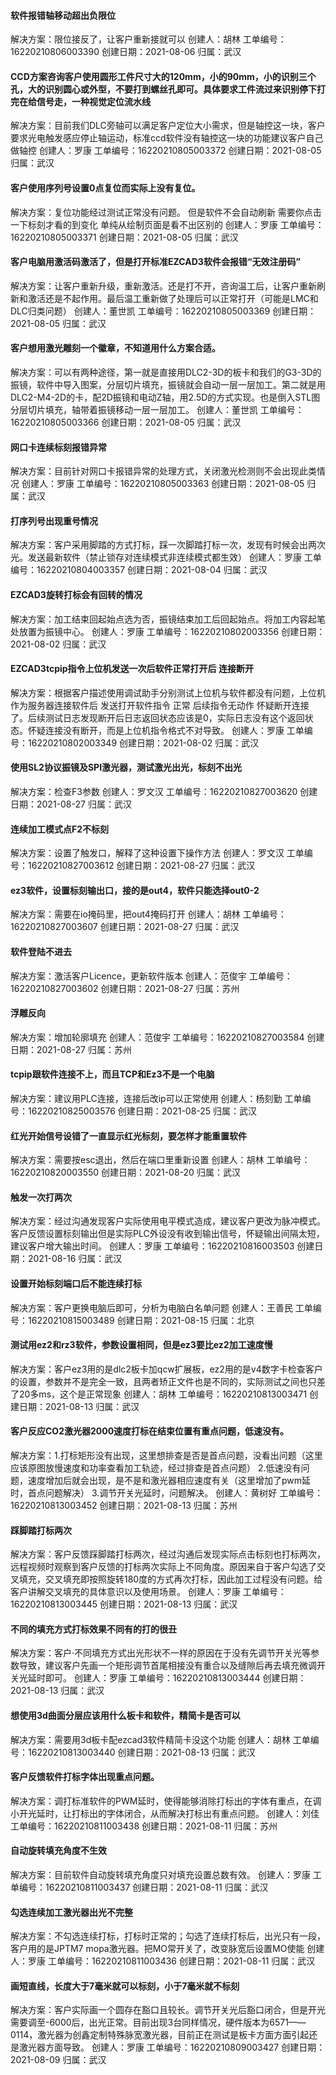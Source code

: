 #### 软件报错轴移动超出负限位
解决方案：限位接反了，让客户重新接就可以
创建人：胡林
工单编号：16220210806003390
创建日期：2021-08-06
归属：武汉

#### CCD方案咨询客户使用圆形工件尺寸大的120mm，小的90mm，小的识别三个孔，大的识别圆心或外型，不要打到螺丝孔即可。具体要求工件流过来识别停下打完在给信号走，一种视觉定位流水线
解决方案：目前我们DLC旁轴可以满足客户定位大小需求，但是轴控这一块，客户要求光电触发感应停止轴运动，标准ccd软件没有轴控这一块的功能建议客户自己做轴控
创建人：罗康
工单编号：16220210805003372
创建日期：2021-08-05
归属：武汉

#### 客户使用序列号设置0点复位而实际上没有复位。
解决方案：复位功能经过测试正常没有问题。
但是软件不会自动刷新 需要你点击一下标刻才看的到变化
单纯从绘制页面是看不出区别的
创建人：罗康
工单编号：16220210805003371
创建日期：2021-08-05
归属：武汉

#### 客户电脑用激活码激活了，但是打开标准EZCAD3软件会报错“无效注册码”
解决方案：让客户重新升级，重新激活。还是打不开，咨询温工后，让客户重新刷新和激活还是不起作用。最后温工重新做了处理后可以正常打开（可能是LMC和DLC归类问题）
创建人：董世凯
工单编号：16220210805003369
创建日期：2021-08-05
归属：武汉

#### 客户想用激光雕刻一个徽章，不知道用什么方案合适。
解决方案：可以有两种途径，第一就是直接用DLC2-3D的板卡和我们的G3-3D的振镜，软件中导入图案，分层切片填充，振镜就会自动一层一层加工。第二就是用DLC2-M4-2D的卡，配2D振镜和电动Z轴，用2.5D的方式实现。也是倒入STL图分层切片填充，轴带着振镜移动一层一层加工。
创建人：董世凯
工单编号：16220210805003366
创建日期：2021-08-05
归属：武汉

#### 网口卡连续标刻报错异常
解决方案：目前针对网口卡报错异常的处理方式，关闭激光检测则不会出现此类情况
创建人：罗康
工单编号：16220210805003363
创建日期：2021-08-05
归属：武汉

#### 打序列号出现重号情况
解决方案：客户采用脚踏的方式打标，踩一次脚踏打标一次，发现有时候会出两次光。发送最新软件（禁止锁存对连续模式非连续模式都生效）
创建人：罗康
工单编号：16220210804003357
创建日期：2021-08-04
归属：武汉

#### EZCAD3旋转打标会有回转的情况
解决方案：加工结束回起始点选为否，振镜结束加工后回起始点。将加工内容起笔处放置为振镜中心。
创建人：罗康
工单编号：16220210802003356
创建日期：2021-08-02
归属：武汉

#### EZCAD3tcpip指令上位机发送一次后软件正常打开后 连接断开
解决方案：根据客户描述使用调试助手分别测试上位机与软件都没有问题，上位机作为服务器连接软件后 发送打开软件指令 正常 后续指令无动作 怀疑断开连接了。后续测试日志发现断开后日志返回状态应该是0，实际日志没有这个返回状态。怀疑连接没有断开，而是上位机指令格式不对导致。
创建人：罗康
工单编号：16220210802003349
创建日期：2021-08-02
归属：武汉

#### 使用SL2协议振镜及SPI激光器，测试激光出光，标刻不出光
解决方案：检查F3参数
创建人：罗文汉
工单编号：16220210827003620
创建日期：2021-08-27
归属：武汉

#### 连续加工模式点F2不标刻
解决方案：设置了触发口，解释了这种设置下操作方法
创建人：罗文汉
工单编号：16220210827003612
创建日期：2021-08-27
归属：武汉

#### ez3软件，设置标刻输出口，接的是out4，软件只能选择out0-2
解决方案：需要在io掩码里，把out4掩码打开
创建人：胡林
工单编号：16220210827003607
创建日期：2021-08-27
归属：武汉

#### 软件登陆不进去
解决方案：激活客户Licence，更新软件版本
创建人：范俊宇
工单编号：16220210827003602
创建日期：2021-08-27
归属：苏州

#### 浮雕反向
解决方案：增加轮廓填充
创建人：范俊宇
工单编号：16220210827003584
创建日期：2021-08-27
归属：苏州

#### tcpip跟软件连接不上，而且TCP和Ez3不是一个电脑
解决方案：建议用PLC连接，连接后改ip可以正常使用
创建人：杨刻勤
工单编号：16220210825003576
创建日期：2021-08-25
归属：武汉

#### 红光开始信号设错了一直显示红光标刻，要怎样才能重置软件
解决方案：需要按esc退出，然后在端口里重新设置
创建人：胡林
工单编号：16220210820003550
创建日期：2021-08-20
归属：武汉

#### 触发一次打两次
解决方案：经过沟通发现客户实际使用电平模式造成，建议客户更改为脉冲模式。客户反馈设置标刻输出但是实际PLC外设没有收到输出信号，怀疑输出间隔太短，建议客户增大输出时间。
创建人：罗康
工单编号：16220210816003503
创建日期：2021-08-16
归属：武汉

#### 设置开始标刻端口后不能连续打标
解决方案：客户更换电脑后即可，分析为电脑白名单问题
创建人：王善民
工单编号：16220210815003489
创建日期：2021-08-15
归属：北京

#### 测试用ez2和rz3软件，参数设置相同，但是ez3要比ez2加工速度慢
解决方案：客户ez3用的是dlc2板卡加qcw扩展板，ez2用的是v4数字卡检查客户的设置，参数并不是完全一致，且两者矫正文件也是不同的，实际测试之间也只差了20多ms，这个是正常现象
创建人：胡林
工单编号：16220210813003471
创建日期：2021-08-13
归属：武汉

#### 客户反应CO2激光器2000速度打标在结束位置有重点问题，低速没有。
解决方案：1.打标矩形没有出现，这里想排查是否是首点问题，没看出问题（这里应该原图放慢速度和功率查看加工轨迹，经过排查是首点问题）
2.低速没有问题，速度增加后就会出现，是不是和激光器相应速度有关（这里增加了pwm延时，首点问题解决）
3.调节开关光延时，问题解决。
创建人：黄树好
工单编号：16220210813003452
创建日期：2021-08-13
归属：苏州

#### 踩脚踏打标两次
解决方案：客户反馈踩脚踏打标两次，经过沟通后发现实际点击标刻也打标两次，远程视频时观察到客户反馈的打标两次实际上不同角度。原因来自于客户勾选了交叉填充，交叉填充即按照旋转180度的方式再次打标，因此加工过程没有问题。给客户讲解交叉填充的具体意识以及使用场景。
创建人：罗康
工单编号：16220210813003445
创建日期：2021-08-13
归属：武汉

#### 不同的填充方式打标效果不同有的打的很丑
解决方案：客户·不同填充方式出光形状不一样的原因在于没有先调节开关光等参数导致，建议客户先画一个矩形调节首尾相接没有重合以及缝隙后再去填充微调开关光延时即可。
创建人：罗康
工单编号：16220210813003444
创建日期：2021-08-13
归属：武汉

#### 想使用3d曲面分层应该用什么板卡和软件，精简卡是否可以
解决方案：需要用3d板卡配ezcad3软件精简卡没这个功能
创建人：胡林
工单编号：16220210813003440
创建日期：2021-08-13
归属：武汉

#### 客户反馈软件打标字体出现重点问题。
解决方案：调打标准软件的PWM延时，使得能够消除打标出的字体有重点，在调小开光延时，让打标出的字体闭合，从而解决打标出有重点问题。
创建人：刘佳
工单编号：16220210811003438
创建日期：2021-08-11
归属：苏州

#### 自动旋转填充角度不生效
解决方案：目前软件自动旋转填充角度只对填充设置总数有效。
创建人：罗康
工单编号：16220210811003437
创建日期：2021-08-11
归属：武汉

#### 勾选连续加工激光器出光不完整
解决方案：不勾选连续打标，打标时正常的；勾选了连续打标后，出光只有一段，客户用的是JPTM7 mopa激光器。把MO常开关了，改变脉宽后设置MO使能
创建人：罗康
工单编号：16220210811003436
创建日期：2021-08-11
归属：武汉

#### 画短直线，长度大于7毫米就可以标刻，小于7毫米就不标刻
解决方案：客户实际画一个圆存在豁口且较长。调节开关光后豁口闭合，但是开光需要调至-6000后，出光正常。目前出现3台同样情况，硬件版本为6571——0114，激光器为创鑫定制特殊脉宽激光器，目前正在测试是板卡方面方面引起还是激光器方面导致。
创建人：罗康
工单编号：16220210809003427
创建日期：2021-08-09
归属：武汉